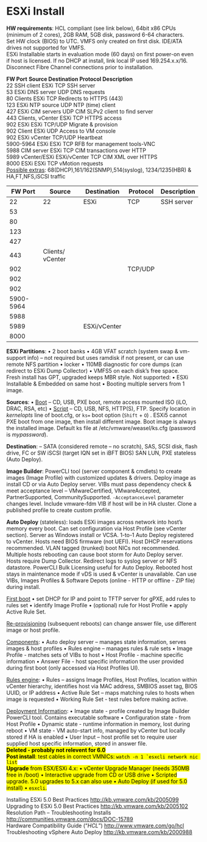 <!---
https://github.com/forbesguthrie/vReferenceCards
Reference card for vSphere 6.0
01_install.md
-->

# ESXi Install
**HW requirements**: HCL compliant (see link below), 64bit x86 CPUs
(minimum of 2 cores), 2GB RAM, 5GB disk, password 6-64 characters.  
Set HW clock (BIOS) to UTC. VMFS only created on first disk. IDE/ATA
drives not supported for VMFS.  
ESXi Installable starts in evaluation mode (60 days) on first power-on
even if host is licensed. If no DHCP at install, link local IP used
169.254.x.x/16. Disconnect Fibre Channel connections prior to
installation.  

**FW Port** **Source Destination Protocol Description**  
22 SSH client ESXi TCP SSH server  
53 ESXi DNS server UDP DNS requests  
80 Clients ESXi TCP Redirects to HTTPS (443)  
123 ESXi NTP source UDP NTP (time) client  
427 ESXi CIM servers UDP CIM SLPv2 client to find server  
443 Clients, vCenter ESXi TCP HTTPS access  
902 ESXi ESXi TCP/UDP Migrate & provision  
902 Client ESXi UDP Access to VM console  
902 ESXi vCenter TCP/UDP Heartbeat  
5900-5964 ESXi ESXi TCP RFB for management tools-VNC  
5988 CIM server ESXi TCP CIM transactions over HTTP  
5989 vCenter/ESXi ESXi/vCenter TCP CIM XML over HTTPS  
8000 ESXi ESXi TCP vMotion requests  
<u>Possible extras</u>: 68(DHCP),161/162(SNMP),514(syslog), 1234/1235(HBR) &
HA,FT,NFS,iSCSI traffic  

| FW Port   | Source           | Destination  | Protocol | Description |
|-----------|------------------|--------------|----------|-------------|
| 22        | 22               | ESXi         | TCP      | SSH server  |
| 53        |                  |              |          |             |
| 80        |                  |              |          |             |
| 123       |                  |              |          |             |
| 427       |                  |              |          |             |
| 443       | Clients/ vCenter |              |          |             |
| 902       |                  |              | TCP/UDP  |             |
| 902       |                  |              |          |             |
| 902       |                  |              |          |             |
| 5900-5964 |                  |              |          |             |
| 5988      |                  |              |          |             |
| 5989      |                  | ESXi/vCenter |          |             |
| 8000      |                  |              |          |             |

**ESXi Partitions**: • 2 boot banks • 4GB VFAT scratch (system swap & vm-support info) – not required but uses ramdisk if not present, or can
use remote NFS partition • locker • 110MB diagnostic for core dumps (can
redirect to ESXi Dump Collector) • VMFS5 on each disk’s free space.  
Fresh install has GPT, upgraded keeps MBR style.
Not supported: • ESXi Installable & Embedded on same host • Booting
multiple servers from 1 image.  

**Sources**: • <u>Boot</u> – CD, USB, PXE boot, remote access mounted ISO
(iLO, DRAC, RSA, etc) • <u>Script</u> – CD, USB, NFS, HTTP(S), FTP. Specify
location in *kernelopts* line of <file>boot.cfg</file>, or `ks=` boot option (`Shift` +
`O`) . ESXi5 cannot PXE boot from one image, then install different image.
Boot image is always the installed image. Default ks file at
<file>/etc/vmware/weasel/ks.cfg</file> (password is *mypassword*).  

**Destination**: – SATA (considered remote – no scratch), SAS, SCSI
disk, flash drive, FC or SW iSCSI (target IQN set in iBFT BIOS) SAN LUN,
PXE stateless (Auto Deploy).  

**Image Builder**: PowerCLI tool (server component & cmdlets) to create
images (Image Profile) with customized updates & drivers. Deploy image
as install CD or via Auto Deploy server. VIBs must pass dependency check
& meet acceptance level – VMwareCertified, VMwareAccepted,
PartnerSupported, CommunitySupported. `-AcceptanceLevel` parameter changes
level. Include <file>vmware-fdm</file> VIB if host will be in HA cluster. Clone a
published profile to create custom profile.  

**Auto Deploy** (stateless): loads ESXi images across network into
host’s memory every boot. Can set configuration via Host Profile (see
vCenter section). Server as Windows install or VCSA. 1-to-1 Auto Deploy
registered to vCenter. Hosts need BIOS firmware (not UEFI). Host DHCP
reservations recommended. VLAN tagged (trunked) boot NICs not
recommended. Multiple hosts rebooting can cause boot storm for Auto
Deploy server. Hosts require Dump Collector. Redirect logs to syslog
server or NFS datastore. PowerCLI Bulk Licensing useful for Auto Deploy.
Rebooted host stays in maintenance mode if vDS is used & vCenter is
unavailable. Can use VIBs, Images Profiles & Software Depots (online -
HTTP or offline - ZIP file) during install.  

<u>First boot</u> • set DHCP for IP and point to TFTP server for gPXE, add
rules to rules set • identify Image Profile • (optional) rule for Host
Profile • apply Active Rule Set.  

<u>Re-provisioning</u> (subsequent reboots) can change answer file, use
different image or host profile.  

<u>Components</u>: • Auto deploy server – manages state information, serves
images & host profiles • Rules engine – manages rules & rule sets •
Image Profile - matches sets of VIBs to host • Host Profile - machine
specific information • Answer File - host specific information the user
provided during first boot (only accessed via Host Profiles UI).  

<u>Rules engine</u>: • Rules – assigns Image Profiles, Host Profiles,
location within vCenter hierarchy, identifies host via MAC address,
SMBIOS asset tag, BIOS UUID, or IP address • Active Rule Set – maps
matching rules to hosts when image is requested • Working Rule Set -
test rules before making active.  

<u>Deployment Information</u>: • Image state - profile created by Image
Builder PowerCLI tool. Contains executable software • Configuration
state - from Host Profile • Dynamic state - runtime information in
memory, lost during reboot • VM state - VM auto-start info, managed by
vCenter but locally stored if HA is enabled • User Input – host profile
set to require user supplied host specific information, stored in answer
file.  
<mark>
**Deleted - probably not relevent for 6.0**  
**Post install**: test cables in correct VMNICs: ```watch -n 1 `esxcli network nic list```  
**Upgrade** from ESX/ESXi 4.x: • vCenter Upgrade Manager (needs 350MB free in <file>/boot</file>) • Interactive upgrade from CD or USB drive • Scripted upgrade. 5.0 upgrades to 5.x can also use • Auto Deploy (if used for 5.0 install) • `esxcli`.
</mark>

Installing ESXi 5.0 Best Practices http://kb.vmware.com/kb/2005099  
Upgrading to ESXi 5.0 Best Practices http://kb.vmware.com/kb/2005102  
Resolution Path – Troubleshooting Installs http://communities.vmware.com/docs/DOC-15789  
Hardware Compatibility Guide (“*HCL*”) http://www.vmware.com/go/hcl  
Troubleshooting vSphere Auto Deploy http://kb.vmware.com/kb/2000988



